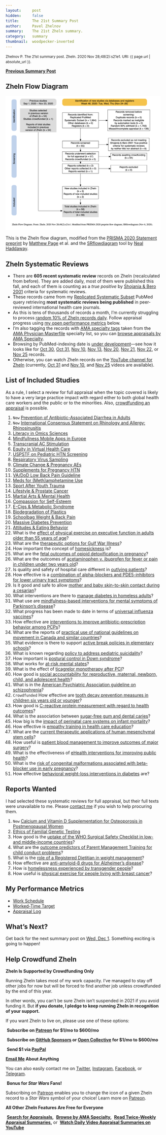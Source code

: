 ```yaml
---
layout:     post
hidden:     false
title:      The 21st Summary Post
author:     Pavel Zhelnov
summary:    The 21st Zheln summary.
category:   summary
thumbnail:  woodpecker-inverted
---
```


<small>Zhelnov P. The 21st summary post. Zheln. 2020 Nov 28;48(2):s21e1. URI: {{ page.url | absolute_url }}.</small>

**[Previous Summary Post](https://zheln.com/summary/2020/11/25/1/)**

## Zheln Flow Diagram

![Zheln Flow Diagram for Nov 28, 2020](/flow-diagram/2020-11-28-2.png)

This is the Zheln flow diagram, modified from the [PRISMA 2020 Statement preprint](https://doi.org/10.31222/osf.io/v7gm2) by [Matthew Page](https://twitter.com/mjpages) et al. and the [SRflowdiagram](https://github.com/nealhaddaway/SRflowdiagram) tool by [Neal Haddaway](https://twitter.com/nealhaddaway).

## Zheln Systematic Reviews

* There are **605 recent systematic review** records on Zheln (recalculated from before). They are added daily, most of them were published this fall, and each of them is counting as a _true positive_ by [Shojania & Bero 2001](https://www.researchgate.net/publication/11820967_Taking_Advantage_of_the_Explosion_of_Systematic_Reviews_An_Efficient_MEDLINE_Search_Strategy) criteria for systematic reviews.
* These records came from my [Replicated Systematic Subset](https://github.com/p1m-ortho/qs-global-ortho-search-queries/blob/00eae711e5b5c09b9b4181688f9a6191e42cb720/README.md#pubmed-search) PubMed query retrieving **most systematic reviews being published** in peer-reviewed international health care journals.
* As this is tens of thousands of records a month, I’m currently struggling to process [random 10% of Zheln records daily](https://zheln.com/summary/2020/10/17/2/#there-has-been-an-awakening). Follow appraisal progress using [my open performance metrics](#my-performance-metrics) below.
* I’m also tagging the records with [AMA specialty tags](https://github.com/p1m-ortho/qs-global-ortho-search-queries/blob/1c90dfbbbbb9f85603f2686d1132039922dad874/zheln/zheln_ama_specialty_tags.csv) taken from the [AMA Physician Masterfile](https://www.ama-assn.org/practice-management/masterfile/ama-physician-masterfile) specialty list, so you can [browse appraisals by AMA Specialty](/browse/).
* Browsing by PubMed-indexing date is [under development](https://github.com/drzhelnov/zheln.github.io/issues/101)—see how it looks like for [Oct 30](https://zheln.com/2020/10/30/), [Oct 31](https://zheln.com/2020/10/31/), [Nov 10](https://zheln.com/2020/11/10/), [Nov 13](https://zheln.com/2020/11/10/), [Nov 20](https://zheln.com/2020/11/20/), [Nov 21](https://zheln.com/2020/11/21/), [Nov 22](https://zheln.com/2020/11/22/), or [Nov 25](https://zheln.com/2020/11/25/) records.
* Otherwise, you can watch Zheln records on the [YouTube channel for Zheln](https://www.youtube.com/channel/UCMNQzA3-71TyD-fVbXnxfKQ) (currently, [Oct 31](https://www.youtube.com/watch?v=lzGZIvpz-P4) and [Nov 10](https://www.youtube.com/watch?v=OooxD0poFvM), and [Nov 25](https://www.youtube.com/watch?v=22ePQA5-peE) videos are available).

## List of Included Studies

As a rule, I select a review for full appraisal when the topic covered is likely to have a very large practice impact with regard either to both global health care workers and the public or to the minorities. Also, [crowdfunding an appraisal](#help-crowdfund-zheln) is possible.

1. `New` [Prevention of Antibiotic-Associated Diarrhea in Adults](https://zheln.com/record/2020/11/25/139/)
2. `New` [International Consensus Statement on Rhinology and Allergy: Rhinosinusitis](https://zheln.com/record/2020/11/25/67/)
3. [Literacy in Omics Sciences](https://zheln.com/record/2020/11/16/170/)
4. [Mindfullness Mobile Apps in Europe](https://zheln.com/record/2020/11/20/72/)
5. [Transcranial AC Stimulation](https://zheln.com/record/2020/11/20/202/)
6. [Equity in Virtual Health Care](https://zheln.com/record/2020/11/20/207/)
7. [USPSTF on Pediatric HTN Screening](https://zheln.com/record/2020/11/20/349/)
8. [Respiratory Virus Sampling](https://zheln.com/record/2020/11/20/351/)
9. [Climate Change & Pregnancy AEs](https://zheln.com/record/2020/11/20/429/)
10. [Supplements for Pregnancy HTN](https://zheln.com/record/2020/11/20/514/)
11. [VA/DoD Low Back Pain Guideline](https://zheln.com/record/2020/11/20/604/)
12. [Meds for (Meth)amphetamine Use](https://zheln.com/record/2020/11/20/624/)
13. [Sport After Youth Trauma](https://zheln.com/record/2020/11/20/632/)
14. [Lifestyle & Prostate Cancer](https://zheln.com/record/2020/11/20/650/)
15. [Martial Arts & Mental Health](https://zheln.com/record/2020/11/21/100/)
16. [Compassion for Self-Esteem](https://zheln.com/record/2020/11/21/204/)
17. [E-Cigs & Metabolic Syndrome](https://zheln.com/record/2020/11/21/304/)
18. [Biodegradation of Plastics](https://zheln.com/record/2020/11/21/307/)
19. [Schoolbag Weight & Back Pain](https://zheln.com/record/2020/11/21/341/)
20. [Massive Diabetes Prevention](https://zheln.com/record/2020/11/22/148/)
21. [Attitudes & Eating Behavior](https://zheln.com/record/2020/11/22/127/)
22. What is the [effect of physical exercise on executive function in adults older than 55 years of age](https://zheln.com/record/2020/10/31/17/)?
23. What are the [therapeutic options for Gulf War Illness](https://zheln.com/record/2020/10/31/30/)?
24. How important the concept of [homesickness](https://zheln.com/record/2020/10/31/370/) is?
25. What are the [fetal outcomes of opioid detoxification in pregnancy](https://zheln.com/record/2020/10/31/506/)?
26. What are the outcomes of [acetaminophen v. ibuprofen for fever or pain in children under two years old](https://zheln.com/record/2020/10/30/26/)?
27. Is quality and safety of hospital care different in [outlying patients](https://zheln.com/record/2020/10/30/724/)?
28. How effective is a [combination of alpha-blockers and PDE5-inhibitors for lower urinary tract symptoms](https://zheln.com/record/2020/10/30/178/)?
29. Is it good and safe to allow [mother and baby skin-to-skin contact during a cesarian](https://zheln.com/record/2020/10/24/75/)?
30. What interventions are there to [manage diabetes in homeless adults](https://zheln.com/record/2020/10/24/88/)?
31. What use are [mindfulness-based interventions for mental symptoms of Parkinson’s disease](https://zheln.com/record/2020/10/24/99/)?
32. What progress has been made to date in terms of [universal influenza vaccines](https://zheln.com/record/2020/10/24/177/)?
33. How effective are [interventions to improve antibiotic-prescription behavior among PCPs](https://zheln.com/record/2020/10/23/235/)?
34. What are the reports of [practical use of national guidelines on movement in Canada and similar countries](https://zheln.com/record/2020/10/16/357/)?
35. What evidence is there to support [active break policies in elementary schools](https://zheln.com/record/2020/10/16/425/)?
36. What is known regarding [policy to address pediatric suicidality](https://zheln.com/record/2020/10/19/267/)?
37. How important is [postural control in Down syndrome](https://zheln.com/record/2020/10/14/28/)?
38. What works for [at-risk mental states](https://zheln.com/record/2020/10/14/87/)?
39. What is the effect of [ticagrelor monotherapy after PCI](https://zheln.com/record/2020/10/09/15/)?
40. How good is [social accountability for reproductive, maternal, newborn, child, and adolescent health](https://zheln.com/record/2020/10/09/17/)?
41. What is in the [American Psychiatric Association guideline on schizophrenia](https://zheln.com/record/2020/10/09/302/)?
42. `Crowdfunded` How effective are [tooth decay prevention measures in children six years old or younger](https://zheln.com/record/2020/09/27/19/)?
43. How good is [C-reactive protein measurement with regard to health outcomes](https://zheln.com/record/2020/09/27/10/)?
44. What is the association between [sugar-free gum and dental caries](https://zheln.com/record/2020/09/27/21/)?
45. How big is the [impact of perinatal care systems on infant mortality](https://zheln.com/record/2020/09/27/36/)?
46. How effective is [empathy training in health care education](https://zheln.com/record/2020/09/27/37/)?
47. What are the [current therapeutic applications of human mesenchymal stem cells](https://zheln.com/record/2020/09/27/45/)?
48. How useful is [patient blood management to improve outcomes of major surgery](https://zheln.com/record/2020/09/27/46/)?
49. What is the effectiveness of [eHealth interventions for improving public health](https://zheln.com/record/2020/10/02/345/)?
50. What is the [risk of congenital malformations associated with beta-blocker use in early pregnancy](/record/2020/09/27/6/)?
51. How effective [behavioral weight-loss interventions in diabetes](/record/2020/09/02/1/) are?

## Reports Wanted

I had selected these systematic reviews for full appraisal, but their full texts were unavailable to me. Please [contact me](#see-you-around-peer) if you wish to help procuring them.

1. `New` [Calcium and Vitamin D Supplementation for Osteoporosis in Postmenopausal Women](https://zheln.com/record/2020/11/25/45/)
2. [Ethics of Familial Genetic Testing](https://zheln.com/record/2020/11/20/213/)
3. How good is the [uptake of the WHO Surgical Safety Checklist in low- and middle-income countries](https://zheln.com/record/2020/10/16/49/)?
4. What are the [outcome predictors of Parent Management Training for child conduct problems](https://zheln.com/record/2020/10/19/44/)?
5. What is the [role of a Registered Dietitian in weight management](https://zheln.com/record/2020/10/19/210/)?
6. How effective are [anti-amyloid-β drugs for Alzheimer’s disease](https://zheln.com/record/2020/10/14/116/)?
7. How is [homelessness experienced by transgender people](https://zheln.com/record/2020/09/27/7/)?
8. How useful is [physical exercise for people living with breast cancer](https://zheln.com/record/2020/09/27/47/)?

## My Performance Metrics

* [Work Schedule](https://github.com/p1m-ortho/qs-global-ortho-search-queries/blob/da4c4de412297b4820fd96da169ca305fe043f37/zheln/Work_Schedule.md)
* [Worked-Time Target](https://github.com/p1m-ortho/qs-global-ortho-search-queries/blob/da4c4de412297b4820fd96da169ca305fe043f37/zheln/Worked_Time_Log.md)
* [Appraisal Log](https://github.com/p1m-ortho/qs-global-ortho-search-queries/blob/da4c4de412297b4820fd96da169ca305fe043f37/zheln/Appraisal_Log.md)

## What’s Next?

Get back for the next summary post on [Wed, Dec 1](https://github.com/drzhelnov/zheln.github.io/milestone/73). Something exciting is going to happen!

## Help Crowdfund Zheln

**Zheln Is Supported by Crowdfunding Only**

Running Zheln takes most of my work capacity. I’ve managed to stay off other jobs for now but will be forced to find another job unless crowdfunded by the end of this year.

In other words, you can’t be sure Zheln isn’t suspended in 2021 if you avoid funding it. But **if you donate, I pledge to keep running Zheln in recognition of your support.**

If you want Zheln to live on, please use one of these options:

<i class="fab fa-patreon"></i>&nbsp;**Subscribe on [Patreon](https://patreon.com/zheln) for $1/mo to $600/mo**

<i class="fab fa-github-alt"></i>&nbsp;**Subscribe on [GitHub Sponsors](https://github.com/sponsors/drzhelnov) or [Open Collective](https://opencollective.com/zheln) for $1/mo to $600/mo**

<i class="fab fa-cc-paypal"></i>&nbsp;**Send $1 via [PayPal](https://paypal.me/pjelnov)**

<i class="fas fa-envelope"></i> **[Email Me](mailto:pavel@zheln.com) About Anything**

You can also easily contact me on [Twitter](https://twitter.com/drzhelnov), [Instagram](https://instagram.com/igzheln), [Facebook](https://facebook.com/drzhelnov), or [Telegram](https://t.me/drzhelnov).

<i class="far fa-grin-alt"></i>&nbsp;**Bonus for _Star Wars_ Fans!**

Subscribing on [Patreon](https://patreon.com/zheln) enables you to change the icon of a given Zheln record to a _Star Wars_ symbol of your choice! Learn more on [Patreon](https://patreon.com/zheln).

**All Other Zheln Features Are Free for Everyone**

<i class="fa fa-search"></i>&nbsp;**[Search for Appraisals](https://zheln.com/search),** <i class="fas fa-user-md"></i>&nbsp;**[Browse by AMA Specialty](https://zheln.com/browse),** <i class="fa fa-home"></i>&nbsp;**[Read Twice-Weekly Appraisal Summaries](https://zheln.com),** or <i class="fab fa-youtube"></i>&nbsp;**[Watch Daily Video Appraisal Summaries on YouTube](https://zheln.com/search)**
